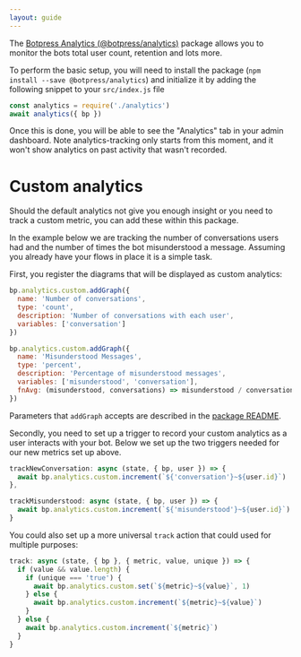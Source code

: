 ```yaml
---
layout: guide
---
```


The [Botpress Analytics (@botpress/analytics)](https://github.com/botpress/botpress/tree/master/packages/botpress-analytics) package allows you to monitor the bots total user count, retention and lots more.

To perform the basic setup, you will need to install the package (`npm install --save @botpress/analytics`) and initialize it by adding the following snippet to your `src/index.js` file

```js
const analytics = require('./analytics')
await analytics({ bp })
```

Once this is done, you will be able to see the "Analytics" tab in your admin dashboard. Note analytics-tracking only starts from this moment, and it won't show analytics on past activity that wasn't recorded.

# Custom analytics

Should the default analytics not give you enough insight or you need to track a custom metric, you can add these within this package.

In the example below we are tracking the number of conversations users had and the number of times the bot misunderstood a message.
Assuming you already have your flows in place it is a simple task.

First, you register the diagrams that will be displayed as custom analytics:

```js
bp.analytics.custom.addGraph({
  name: 'Number of conversations',
  type: 'count',
  description: 'Number of conversations with each user',
  variables: ['conversation']
})

bp.analytics.custom.addGraph({
  name: 'Misunderstood Messages',
  type: 'percent',
  description: 'Percentage of misunderstood messages',
  variables: ['misunderstood', 'conversation'],
  fnAvg: (misunderstood, conversations) => misunderstood / conversations
})
```

Parameters that `addGraph` accepts are described in the [package README](https://github.com/botpress/botpress/tree/master/packages/botpress-analytics).

Secondly, you need to set up a trigger to record your custom analytics as a user interacts with your bot. Below we set up the two triggers needed for our new metrics set up above.

```js
trackNewConversation: async (state, { bp, user }) => {
  await bp.analytics.custom.increment(`${'conversation'}~${user.id}`)
},

trackMisunderstood: async (state, { bp, user }) => {
  await bp.analytics.custom.increment(`${'misunderstood'}~${user.id}`)
}
```

You could also set up a more universal `track` action that could used for multiple purposes:

```js
track: async (state, { bp }, { metric, value, unique }) => {
  if (value && value.length) {
    if (unique === 'true') {
      await bp.analytics.custom.set(`${metric}~${value}`, 1)
    } else {
      await bp.analytics.custom.increment(`${metric}~${value}`)
    }
  } else {
    await bp.analytics.custom.increment(`${metric}`)
  }
}
```
